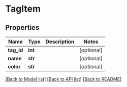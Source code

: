 # TagItem

## Properties
Name | Type | Description | Notes
------------ | ------------- | ------------- | -------------
**tag_id** | **int** |  | [optional] 
**name** | **str** |  | [optional] 
**color** | **str** |  | [optional] 

[[Back to Model list]](../README.md#documentation-for-models) [[Back to API list]](../README.md#documentation-for-api-endpoints) [[Back to README]](../README.md)


